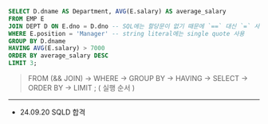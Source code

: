 ``` SQL
SELECT D.dname AS Department, AVG(E.salary) AS average_salary
FROM EMP E
JOIN DEPT D ON E.dno = D.dno -- SQL에는 할당문이 없기 때문에 `==` 대신 `=` 사용
WHERE E.position = 'Manager' -- string literal에는 single quote 사용
GROUP BY D.dname
HAVING AVG(E.salary) > 7000
ORDER BY average_salary DESC
LIMIT 3;
```
> FROM (&& JOIN) -> WHERE -> GROUP BY -> HAVING -> SELECT -> ORDER BY -> LIMIT ; ( 실행 순서 )

- - -

- 24.09.20 SQLD 합격
